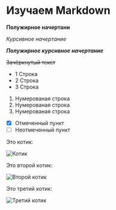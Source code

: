 # Изучаем Markdown

**Полужирное начертани**

*Курсивное начертание*

***Полужирное курсивное начертание***

~~Зачёркнутый текст~~

* 1 Строка
* 2 Строка
* 3 Строка

1. Нумерованая строка
2. Нумерованая строка
3. Нумерованая строка

- [x] Отмеченный пункт
- [ ] Неотмеченный пункт

Это котик:

![Котик](Cat.jpg)

Это второй котик:

![Второй котик](Cat_2.jpg)

Это третий котик:

![Третий котик](Cat_3.jpg)
